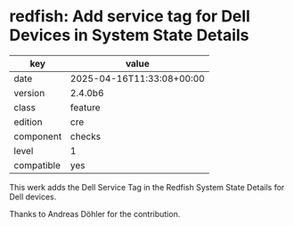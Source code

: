 [//]: # (werk v2)
# redfish: Add service tag for Dell Devices in System State Details

key        | value
---------- | ---
date       | 2025-04-16T11:33:08+00:00
version    | 2.4.0b6
class      | feature
edition    | cre
component  | checks
level      | 1
compatible | yes

This werk adds the Dell Service Tag in the Redfish System State Details for Dell devices.

Thanks to Andreas Döhler for the contribution.
